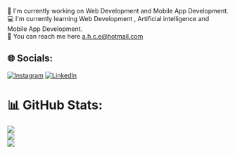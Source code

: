 
🌠 I'm currently working on Web Development and Mobile App Development.<br>💻 I'm currently learning Web Development , Artificial intelligence and Mobile App Development.<br>💬 You can reach me here a.h.c.e@hotmail.com  


## 🌐 Socials:
[![Instagram](https://img.shields.io/badge/Instagram-%23E4405F.svg?logo=Instagram&logoColor=white)](https://instagram.com/_ahmtcyln) [![LinkedIn](https://img.shields.io/badge/LinkedIn-%230077B5.svg?logo=linkedin&logoColor=white)](https://linkedin.com/in/ahmtcyln) 

# 📊 GitHub Stats:
![](https://github-readme-stats.vercel.app/api?username=ahmtcylnn&theme=onedark&hide_border=false&include_all_commits=true&count_private=true)<br/>
![](https://github-readme-streak-stats.herokuapp.com/?user=ahmtcylnn&theme=onedark&hide_border=false)<br/>
![](https://github-readme-stats.vercel.app/api/top-langs/?username=ahmtcylnn&theme=onedark&hide_border=false&include_all_commits=true&count_private=true&layout=compact)


<!-- Proudly created with GPRM ( https://gprm.itsvg.in ) -->
